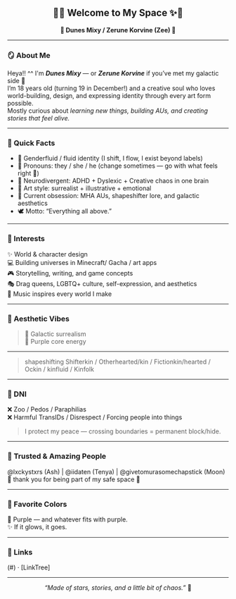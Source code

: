 <h2 align="center">🌙✨ Welcome to My Space ✨🌙</h2>
<p align="center"><b>💜 Dunes Mixy / Zerune Korvine (Zee) 💜</b></p>

---

### 🪞 About Me
Heya!! ^^ I'm ***Dunes Mixy*** — or ***Zerune Korvine*** if you’ve met my galactic side 💫  
I’m 18 years old (turning 19 in December!) and a creative soul who loves world-building, design, and expressing identity through every art form possible.  
Mostly curious about *learning new things, building AUs, and creating stories that feel alive.*  

---

### 🐾 Quick Facts
- 🌈 Genderfluid / fluid identity (I shift, I flow, I exist beyond labels)  
- 💭 Pronouns: they / she / he (change sometimes — go with what feels right 💜)  
- 🧠 Neurodivergent: ADHD + Dyslexic + Creative chaos in one brain  
- 🎨 Art style: surrealist + illustrative + emotional  
- 🪩 Current obsession: MHA AUs, shapeshifter lore, and galactic aesthetics  
- 🕊️ Motto: “Everything all above.”  

---

### 🌸 Interests
✨ World & character design  
💻 Building universes in Minecraft/ Gacha / art apps  
🎮 Storytelling, writing, and game concepts  
🎭 Drag queens, LGBTQ+ culture, self-expression, and aesthetics  
🎵 Music inspires every world I make  

---

### 💫 Aesthetic Vibes
> 🌌 Galactic surrealism  
> 💜 Purple core energy
---
> shapeshifting
> Shifterkin / Otherhearted/kin / Fictionkin/hearted / Ockin / kinfluid / Kinfolk 

---

### 🖤 DNI
❌ Zoo / Pedos / Paraphilias  
❌ Harmful TransIDs / Disrespect / Forcing people into things  
> I protect my peace — crossing boundaries = permanent block/hide.  

---

### 🪷 Trusted & Amazing People
@lxckystxrs (Ash) | @iidaten (Tenya) | @givetomurasomechapstick (Moon)  
💜 thank you for being part of my safe space 💜  

---

### 💎 Favorite Colors
💜 Purple — and whatever fits with purple.  
✨ If it glows, it goes.  

---

### 📎 Links
(#) · [LinkTree]

---

<p align="center"><i>“Made of stars, stories, and a little bit of chaos.”</i> 🌠</p>
